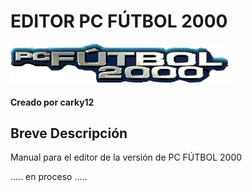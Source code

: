 # EDITOR PC FÚTBOL 2000

![Editor PCF 6.0](https://github.com/carky12/EditorPCFutbol2000/blob/master/Imagenes/logo.png) 

#### Creado por carky12

## Breve Descripción

Manual para el editor de la versión de PC FÚTBOL 2000

..... en proceso .....